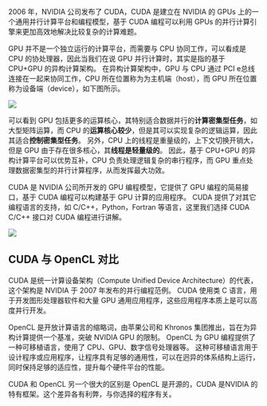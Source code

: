 2006 年，NVIDIA 公司发布了 CUDA，CUDA 是建立在 NVIDIA 的 GPUs 上的一个通用并行计算平台和编程模型，基于 CUDA 编程可以利用 GPUs 的并行计算引擎来更加高效地解决比较复杂的计算难题。

GPU 并不是一个独立运行的计算平台，而需要与 CPU 协同工作，可以看成是 CPU 的协处理器，因此当我们在说 GPU 并行计算时，其实是指的基于 CPU+GPU 的异构计算架构。
在异构计算架构中，GPU 与 CPU 通过 PCI e总线连接在一起来协同工作，CPU 所在位置称为为主机端（host），而 GPU 所在位置称为设备端（device），如下图所示。

![](https://pic3.zhimg.com/80/v2-df49a98a67c5b8ce55f1a9afcf21d982_720w.jpg)

可以看到 GPU 包括更多的运算核心，其特别适合数据并行的**计算密集型任务**，如大型矩阵运算，而 CPU 的**运算核心较少**，但是其可以实现复杂的逻辑运算，因此其适合**控制密集型任务**。
另外，CPU 上的线程是重量级的，上下文切换开销大，但是 GPU 由于存在很多核心，其**线程是轻量级的**。
因此，基于 CPU+GPU 的异构计算平台可以优势互补，CPU 负责处理逻辑复杂的串行程序，而 GPU 重点处理数据密集型的并行计算程序，从而发挥最大功效。

CUDA 是 NVIDIA 公司所开发的 GPU 编程模型，它提供了 GPU 编程的简易接口，基于 CUDA 编程可以构建基于 GPU 计算的应用程序。
CUDA 提供了对其它编程语言的支持，如 C/C++，Python，Fortran 等语言，这里我们选择 CUDA C/C++ 接口对 CUDA 编程进行讲解。

![](https://pic4.zhimg.com/80/v2-708897c8e1b627e3b08de922412a3347_720w.jpg)

## CUDA 与 OpenCL 对比

CUDA 是统一计算设备架构（Compute Unified Device Architecture）的代表，这个架构是 NVIDIA 于 2007 年发布的并行编程范例。
CUDA 使用类 C 语言，用于开发图形处理器软件和大量 GPU 通用应用程序，这些应用程序本质上是可以高度并行开发。

OpenCL 是开放计算语言的缩略词，由苹果公司和 Khronos 集团推出，旨在为异构计算提供一个基准，突破 NVIDIA GPU 的限制。
OpenCL 为 GPU 编程提供了一种可移植语言，使用了 CPU、GPU、数字信号处理器等。
这种可移植语言用于设计程序或应用程序，让程序具有足够的通用性，可以在迥异的体系结构上运行，同时保持足够的适应性，提升每个硬件平台的性能。

CUDA 和 OpenCL 另一个很大的区别是 OpenCL 是开源的，CUDA 是NVIDIA 的特有框架。这个差异各有利弊，与你选择的程序有关。
